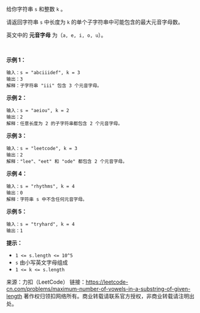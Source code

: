 给你字符串 ```s``` 和整数 ```k``` 。

请返回字符串 ```s``` 中长度为 ```k``` 的单个子字符串中可能包含的最大元音字母数。

英文中的 **元音字母** 为（```a, e, i, o, u```）。

 

**示例 1：**
```
输入：s = "abciiidef", k = 3
输出：3
解释：子字符串 "iii" 包含 3 个元音字母。
```
**示例 2：**
```
输入：s = "aeiou", k = 2
输出：2
解释：任意长度为 2 的子字符串都包含 2 个元音字母。
```
**示例 3：**
```
输入：s = "leetcode", k = 3
输出：2
解释："lee"、"eet" 和 "ode" 都包含 2 个元音字母。
```
**示例 4：**
```
输入：s = "rhythms", k = 4
输出：0
解释：字符串 s 中不含任何元音字母。
```
**示例 5：**
```
输入：s = "tryhard", k = 4
输出：1
```

**提示：**

* ```1 <= s.length <= 10^5```
* ```s``` 由小写英文字母组成
* ```1 <= k <= s.length```

来源：力扣（LeetCode）
链接：https://leetcode-cn.com/problems/maximum-number-of-vowels-in-a-substring-of-given-length
著作权归领扣网络所有。商业转载请联系官方授权，非商业转载请注明出处。
